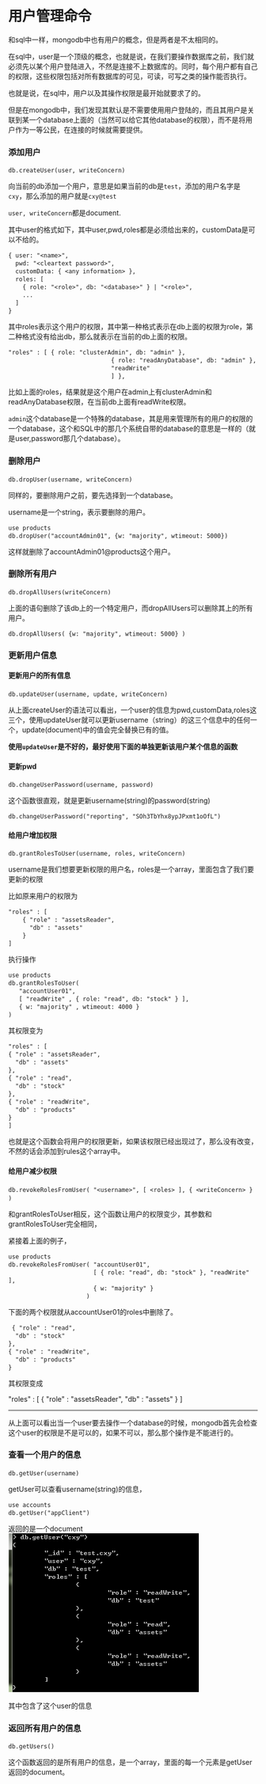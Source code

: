 用户管理命令
========
和sql中一样，mongodb中也有用户的概念，但是两者是不太相同的。

在sql中，user是一个顶级的概念，也就是说，在我们要操作数据库之前，我们就必须先以某个用户登陆进入，不然是连接不上数据库的。同时，每个用户都有自己的权限，这些权限包括对所有数据库的可见，可读，可写之类的操作能否执行。

也就是说，在sql中，用户以及其操作权限是最开始就要求了的。

但是在mongodb中，我们发现其默认是不需要使用用户登陆的，而且其用户是关联到某一个database上面的（当然可以给它其他database的权限），而不是将用户作为一等公民，在连接的时候就需要提供。


### 添加用户

`db.createUser(user, writeConcern)`

向当前的db添加一个用户，意思是如果当前的db是`test`，添加的用户名字是`cxy`，那么添加的用户就是`cxy@test`

`user, writeConcern`都是document.

其中user的格式如下，其中user,pwd,roles都是必须给出来的，customData是可以不给的。

	{ user: "<name>",
	  pwd: "<cleartext password>",
	  customData: { <any information> },
	  roles: [
	    { role: "<role>", db: "<database>" } | "<role>",
	    ...
	  ]
	}
其中roles表示这个用户的权限，其中第一种格式表示在db上面的权限为role，第二种格式没有给出db，那么就表示在当前的db上面的权限。

	"roles" : [ { role: "clusterAdmin", db: "admin" },
	                             { role: "readAnyDatabase", db: "admin" },
	                             "readWrite"
	                             ] },
								
比如上面的roles，结果就是这个用户在admin上有clusterAdmin和readAnyDatabase权限，在当前db上面有readWrite权限。

`admin`这个database是一个特殊的database，其是用来管理所有的用户的权限的一个database，这个和SQL中的那几个系统自带的database的意思是一样的（就是user,password那几个database）。

### 删除用户
`db.dropUser(username, writeConcern)`

同样的，要删除用户之前，要先选择到一个database。

username是一个string，表示要删除的用户。

	use products
	db.dropUser("accountAdmin01", {w: "majority", wtimeout: 5000})
这样就删除了accountAdmin01@products这个用户。

### 删除所有用户
`db.dropAllUsers(writeConcern)`

上面的语句删除了该db上的一个特定用户，而dropAllUsers可以删除其上的所有用户。

	db.dropAllUsers( {w: "majority", wtimeout: 5000} )
	
### 更新用户信息
#### 更新用户的所有信息
`db.updateUser(username, update, writeConcern)`

从上面createUser的语法可以看出，一个user的信息为pwd,customData,roles这三个，使用updateUser就可以更新username（string）的这三个信息中的任何一个，update(document)中的值会完全替换已有的值。

**使用`updateUser`是不好的，最好使用下面的单独更新该用户某个信息的函数**
#### 更新pwd
`db.changeUserPassword(username, password)`

这个函数很直观，就是更新username(string)的password(string)

	db.changeUserPassword("reporting", "SOh3TbYhx8ypJPxmt1oOfL")
											
#### 给用户增加权限

`db.grantRolesToUser(username, roles, writeConcern)`

username是我们想要更新权限的用户名，roles是一个array，里面包含了我们要更新的权限

比如原来用户的权限为

	"roles" : [
	    { "role" : "assetsReader",
	      "db" : "assets"
	    }
	]
	
执行操作

	use products
	db.grantRolesToUser(
	   "accountUser01",
	   [ "readWrite" , { role: "read", db: "stock" } ],
	   { w: "majority" , wtimeout: 4000 }
	)

其权限变为

	"roles" : [
    { "role" : "assetsReader",
      "db" : "assets"
    },
    { "role" : "read",
      "db" : "stock"
    },
    { "role" : "readWrite",
      "db" : "products"
    }
	]

也就是这个函数会将用户的权限更新，如果该权限已经出现过了，那么没有改变，不然的话会添加到rules这个array中。

#### 给用户减少权限
`db.revokeRolesFromUser( "<username>", [ <roles> ], { <writeConcern> } )`

和grantRolesToUser相反，这个函数让用户的权限变少，其参数和grantRolesToUser完全相同，


紧接着上面的例子，

	use products
	db.revokeRolesFromUser( "accountUser01",
	                        [ { role: "read", db: "stock" }, "readWrite" ],
	                        { w: "majority" }
	                      )

下面的两个权限就从accountUser01的roles中删除了。

	 { "role" : "read",
      "db" : "stock"
    },
    { "role" : "readWrite",
      "db" : "products"
    }

其权限变成

"roles" : [
    { "role" : "assetsReader",
      "db" : "assets"
    }
]

---
从上面可以看出当一个user要去操作一个database的时候，mongodb首先会检查这个user的权限是不是可以的，如果不可以，那么那个操作是不能进行的。

### 查看一个用户的信息
`db.getUser(username)`

getUser可以查看username(string)的信息，

	use accounts
	db.getUser("appClient")

返回的是一个document
![](user.png)

其中包含了这个user的信息

### 返回所有用户的信息
`db.getUsers()`

这个函数返回的是所有用户的信息，是一个array，里面的每一个元素是getUser返回的document。
